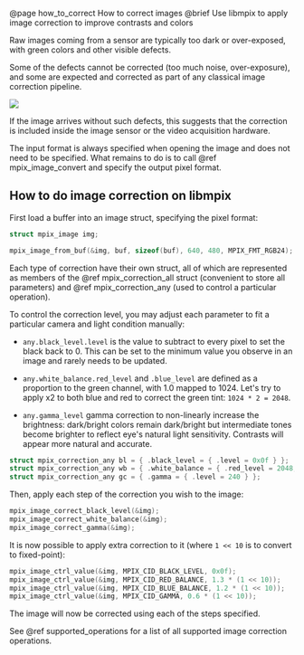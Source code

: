 @page how_to_correct How to correct images
@brief Use libmpix to apply image correction to improve contrasts and colors

Raw images coming from a sensor are typically too dark or over-exposed, with green colors and other
visible defects.

Some of the defects cannot be corrected (too much noise, over-exposure), and some are expected and
corrected as part of any classical image correction pipeline.

![](docs/img/snapshot_raw_imx219_zoom_in.png)

If the image arrives without such defects, this suggests that the correction is included inside
the image sensor or the video acquisition hardware.

The input format is always specified when opening the image and does not need to be specified.
What remains to do is to call @ref mpix_image_convert and specify the output pixel format.

## How to do image correction on libmpix

First load a buffer into an image struct, specifying the pixel format:

```c
struct mpix_image img;

mpix_image_from_buf(&img, buf, sizeof(buf), 640, 480, MPIX_FMT_RGB24);
```

Each type of correction have their own struct, all of which are represented as members of
the @ref mpix_correction_all struct (convenient to store all parameters) and
@ref mpix_correction_any (used to control a particular operation).

To control the correction level, you may adjust each parameter to fit a particular camera and
light condition manually:

- `any.black_level.level` is the value to subtract to every pixel to set the black back to 0.
  This can be set to the minimum value you observe in an image and rarely needs to be updated.

- `any.white_balance.red_level` and `.blue_level` are defined as a proportion to the green channel,
  with 1.0 mapped to 1024. Let's try to apply x2 to both blue and red to correct the green tint:
  `1024 * 2 = 2048`.

- `any.gamma_level` gamma correction to non-linearly increase the brightness: dark/bright colors
  remain dark/bright but intermediate tones become brighter to reflect eye's natural light
  sensitivity. Contrasts will appear more natural and accurate.

```c
struct mpix_correction_any bl = { .black_level = { .level = 0x0f } };
struct mpix_correction_any wb = { .white_balance = { .red_level = 2048, .blue_level = 2048 } };
struct mpix_correction_any gc = { .gamma = { .level = 240 } };
```

Then, apply each step of the correction you wish to the image:

```c
mpix_image_correct_black_level(&img);
mpix_image_correct_white_balance(&img);
mpix_image_correct_gamma(&img);
```

It is now possible to apply extra correction to it (where `1 << 10` is to convert to fixed-point):

```c
mpix_image_ctrl_value(&img, MPIX_CID_BLACK_LEVEL, 0x0f);
mpix_image_ctrl_value(&img, MPIX_CID_RED_BALANCE, 1.3 * (1 << 10));
mpix_image_ctrl_value(&img, MPIX_CID_BLUE_BALANCE, 1.2 * (1 << 10));
mpix_image_ctrl_value(&img, MPIX_CID_GAMMA, 0.6 * (1 << 10));
```

The image will now be corrected using each of the steps specified.

See @ref supported_operations for a list of all supported image correction operations.

